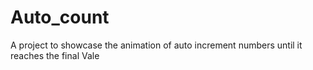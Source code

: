 # Auto_count
A project to showcase the animation of auto increment numbers until it reaches the final Vale 

